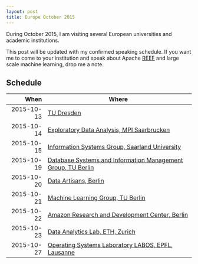 ```yaml
---
layout: post
title: Europe October 2015
---
```


During October 2015, I am visiting several European universities and academic
institutions.

This post will be updated with my confirmed speaking schedule. If you want me to
come to your institution and speak about Apache [REEF] and large scale  machine
learning, drop me a note.

## Schedule

**When**   | **Where**
----------:|--------------------------------------------------------------------
2015-10-13 | [TU Dresden][TUD]
2015-10-14 | [Exploratory Data Analysis, MPI Saarbrucken][MPI]
2015-10-15 | [Information Systems Group, Saarland University][JD]
2015-10-19 | [Database Systems and Information Management Group, TU Berlin][DIMA]
2015-10-20 | [Data Artisans, Berlin][DART]
2015-10-21 | [Machine Learning Group, TU Berlin][MLTUB]
2015-10-22 | [Amazon Research and Development Center, Berlin][AMAZON]
2015-10-23 | [Data Analytics Lab, ETH, Zurich][ETH]
2015-10-27 | [Operating Systems Laboratory LABOS, EPFL, Lausanne][EPFL]


[REEF]: http://reef.apache.org
[ETH]: http://www.da.inf.ethz.ch/
[JD]: https://infosys.cs.uni-saarland.de/
[DIMA]: http://www.dima.tu-berlin.de/
[MLTUB]: www.ml.tu-berlin.de/menue/machine_learning/
[EPFL]: http://labos.epfl.ch/
[TUD]: https://www.tu-dresden.de/die_tu_dresden/fakultaeten/fakultaet_informatik/sysa/ps
[DART]: http://data-artisans.com/
[AMAZON]: http://www.amazon.com
[MPI]: http://www.mmci.uni-saarland.de/en/irg/eda
